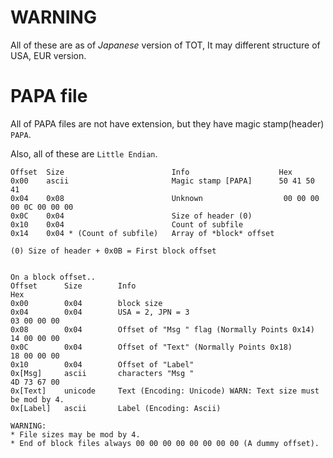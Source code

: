 # WARNING
All of these are as of *Japanese* version of TOT, It may different structure of USA, EUR version.

# PAPA file
All of PAPA files are not have extension, but they have magic stamp(header) `PAPA`.

Also, all of these are `Little Endian`.
```
Offset  Size                        Info                    Hex
0x00    ascii                       Magic stamp [PAPA]      50 41 50 41
0x04    0x08                        Unknown                  00 00 00 00 0C 00 00 00  
0x0C    0x04                        Size of header (0)
0x10    0x04                        Count of subfile
0x14    0x04 * (Count of subfile)   Array of *block* offset

(0) Size of header + 0x0B = First block offset


On a block offset..
Offset      Size        Info                                            Hex
0x00        0x04        block size
0x04        0x04        USA = 2, JPN = 3                                03 00 00 00
0x08        0x04        Offset of "Msg " flag (Normally Points 0x14)    14 00 00 00
0x0C        0x04        Offset of "Text" (Normally Points 0x18)         18 00 00 00
0x10        0x04        Offset of "Label"
0x[Msg]     ascii       characters "Msg "                               4D 73 67 00
0x[Text]    unicode     Text (Encoding: Unicode) WARN: Text size must be mod by 4.
0x[Label]   ascii       Label (Encoding: Ascii) 

WARNING:
* File sizes may be mod by 4.
* End of block files always 00 00 00 00 00 00 00 00 (A dummy offset).
 
```
